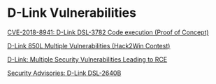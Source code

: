 # D-Link Vulnerabilities

[CVE-2018-8941: D-Link DSL-3782 Code execution (Proof of Concept)](https://github.com/SECFORCE/CVE-2018-8941)

[D-Link 850L Multiple Vulnerabilities (Hack2Win Contest)](https://www.seebug.org/vuldb/ssvid-96333)

[D-Link: Multiple Security Vulnerabilities Leading to RCE](https://www.trustwave.com/en-us/resources/blogs/spiderlabs-blog/d-link-multiple-security-vulnerabilities-leading-to-rce/)

[Security Advisories: D-Link DSL-2640B](https://raelize.com/blog/d-link-dsl-2640b-security-advisories/)
